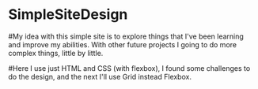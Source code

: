 # SimpleSiteDesign

#My idea with this simple site is to explore things that I've been learning and improve my abilities. With other future projects I going to do more complex things, little by little.

#Here I use just HTML and CSS (with flexbox), I found some challenges to do the design, and the next I'll use Grid instead Flexbox.
